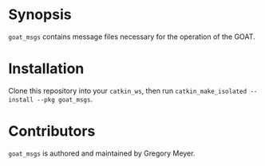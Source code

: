 # Synopsis

`goat_msgs` contains message files necessary for the operation of the GOAT.

# Installation

Clone this repository into your `catkin_ws`, then run `catkin_make_isolated --install --pkg goat_msgs`.

# Contributors

`goat_msgs` is authored and maintained by Gregory Meyer.
